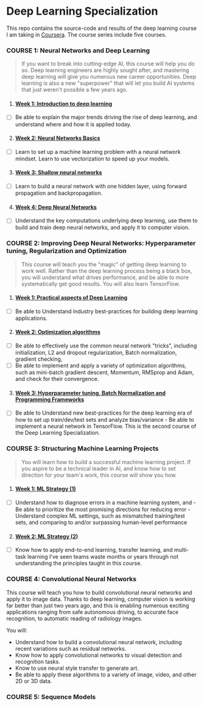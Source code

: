 # Deep Learning Specialization

This repo contains the source-code and results of the deep learning course I am taking in [Coursera](https://www.coursera.org/specializations/deep-learning). The course series include five courses.


### COURSE 1: Neural Networks and Deep Learning

> If you want to break into cutting-edge AI, this course will help you do so. Deep learning engineers are highly sought after, and mastering deep learning will give you numerous new career opportunities. Deep learning is also a new "superpower" that will let you build AI systems that just weren't possible a few years ago.

1. #### [Week 1: Introduction to deep learning](https://github.com/ShujunHuang2019/DeepLearning/tree/master/Week1IntroductionPractice)
- [ ] Be able to explain the major trends driving the rise of deep learning, and understand where and how it is applied today.

2. #### [Week 2: Neural Networks Basics](https://github.com/ShujunHuang2019/DeepLearning/tree/master/Week2LogisticRegressionPractice)
- [ ] Learn to set up a machine learning problem with a neural network mindset. Learn to use vectorization to speed up your models.

3. #### [Week 3: Shallow neural networks](https://github.com/ShujunHuang2019/DeepLearning/tree/master/Week3ShallowNNPractice)
- [ ] Learn to build a neural network with one hidden layer, using forward propagation and backpropagation.

4. #### [Week 4: Deep Neural Networks](https://github.com/ShujunHuang2019/DeepLearning/tree/master/Week4DeepNNPractice)
- [ ] Understand the key computations underlying deep learning, use them to build and train deep neural networks, and apply it to computer vision.


### COURSE 2: Improving Deep Neural Networks: Hyperparameter tuning, Regularization and Optimization

> This course will teach you the "magic" of getting deep learning to work well. Rather than the deep learning process being a black box, you will understand what drives performance, and be able to more systematically get good results. You will also learn TensorFlow.

1. #### [Week 1: Practical aspects of Deep Learning](https://github.com/ShujunHuang2019/DeepLearning/tree/master/Week5Practice)
- [ ] Be able to Understand industry best-practices for building deep learning applications. 

2. #### [Week 2: Optimization algorithms](https://github.com/ShujunHuang2019/DeepLearning/tree/master/Week6Practice)
- [ ] Be able to effectively use the common neural network "tricks", including initialization, L2 and dropout regularization, Batch normalization, gradient checking, 
- [ ] Be able to implement and apply a variety of optimization algorithms, such as mini-batch gradient descent, Momentum, RMSprop and Adam, and check for their convergence.

3. #### [Week 3: Hyperparameter tuning, Batch Normalization and Programming Frameworks](https://github.com/ShujunHuang2019/DeepLearning/tree/master/Week7Practice)
- [ ] Be able to Understand new best-practices for the deep learning era of how to set up train/dev/test sets and analyze bias/variance - Be able to implement a neural network in TensorFlow. This is the second course of the Deep Learning Specialization.

### COURSE 3: Structuring Machine Learning Projects

> You will learn how to build a successful machine learning project. If you aspire to be a technical leader in AI, and know how to set direction for your team's work, this course will show you how.

1. #### [Week 1: ML Strategy (1)](https://github.com/ShujunHuang2019/DeepLearning/tree/master/Week8ML_Strategy_Practice)
- [ ] Understand how to diagnose errors in a machine learning system, and - Be able to prioritize the most promising directions for reducing error - Understand complex ML settings, such as mismatched training/test sets, and comparing to and/or surpassing human-level performance 

2. #### [Week 2: ML Strategy (2)](https://github.com/ShujunHuang2019/DeepLearning/tree/master/Week9ML_Strategy_Practice)
- [ ] Know how to apply end-to-end learning, transfer learning, and multi-task learning I've seen teams waste months or years through not understanding the principles taught in this course.

### COURSE 4: Convolutional Neural Networks

This course will teach you how to build convolutional neural networks and apply it to image data. Thanks to deep learning, computer vision is working far better than just two years ago, and this is enabling numerous exciting applications ranging from safe autonomous driving, to accurate face recognition, to automatic reading of radiology images. 

You will:
- Understand how to build a convolutional neural network, including recent variations such as residual networks.
- Know how to apply convolutional networks to visual detection and recognition tasks.
- Know to use neural style transfer to generate art.
- Be able to apply these algorithms to a variety of image, video, and other 2D or 3D data.


### COURSE 5: Sequence Models
